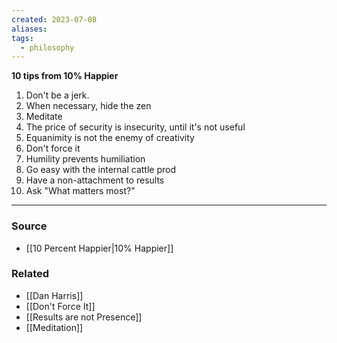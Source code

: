 ```yaml
---
created: 2023-07-08
aliases: 
tags:
  - philosophy
---
```

**10 tips from 10% Happier**

1. Don't be a jerk.
2. When necessary, hide the zen
3. Meditate
4. The price of security is insecurity, until it's not useful
5. Equanimity is not the enemy of creativity
6. Don't force it
7. Humility prevents humiliation
8. Go easy with the internal cattle prod
9. Have a non-attachment to results
10. Ask "What matters most?"

---

### Source
- [[10 Percent Happier|10% Happier]]

### Related
- [[Dan Harris]]
- [[Don't Force It]]
- [[Results are not Presence]]
- [[Meditation]]